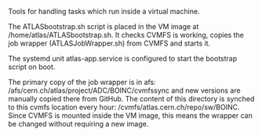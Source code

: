 Tools for handling tasks which run inside a virtual machine.

The ATLASbootstrap.sh script is placed in the VM image at /home/atlas/ATLASbootstrap.sh. It checks CVMFS is working, copies the job wrapper (ATLASJobWrapper.sh) from CVMFS and starts it.

The systemd unit atlas-app.service is configured to start the bootstrap script on boot.

The primary copy of the job wrapper is in afs: /afs/cern.ch/atlas/project/ADC/BOINC/cvmfssync and new versions are manually copied there from GitHub. The content of this directory is synched to this cvmfs location every hour: /cvmfs/atlas.cern.ch/repo/sw/BOINC. Since CVMFS is mounted inside the VM image, this means the wrapper can be changed without requiring a new image.
